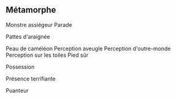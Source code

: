 ## Métamorphe


Monstre assiégeur
Parade

Pattes d'araignée

Peau de caméléon
Perception aveugle
Perception d'outre-monde
Perception sur les toiles
Pied sûr

Possession

Présence terrifiante

Puanteur